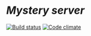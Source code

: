 
# _Mystery server_

[![Build status](https://img.shields.io/circleci/project/bqqbarbhg/achrails/master.svg)](https://circleci.com/gh/bqqbarbhg/achrails/)
[![Code climate](https://img.shields.io/codeclimate/github/bqqbarbhg/achrails.svg)](https://codeclimate.com/github/bqqbarbhg/achrails/)

